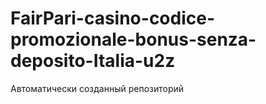 # FairPari-casino-codice-promozionale-bonus-senza-deposito-Italia-u2z
Автоматически созданный репозиторий
